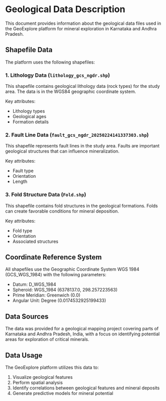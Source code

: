 # Geological Data Description

This document provides information about the geological data files used in the GeoExplore platform for mineral exploration in Karnataka and Andhra Pradesh.

## Shapefile Data

The platform uses the following shapefiles:

### 1. Lithology Data (`lithology_gcs_ngdr.shp`)

This shapefile contains geological lithology data (rock types) for the study area. The data is in the WGS84 geographic coordinate system.

Key attributes:
- Lithology types
- Geological ages
- Formation details

### 2. Fault Line Data (`fault_gcs_ngdr_20250224141337303.shp`)

This shapefile represents fault lines in the study area. Faults are important geological structures that can influence mineralization.

Key attributes:
- Fault type
- Orientation
- Length

### 3. Fold Structure Data (`Fold.shp`)

This shapefile contains fold structures in the geological formations. Folds can create favorable conditions for mineral deposition.

Key attributes:
- Fold type
- Orientation
- Associated structures

## Coordinate Reference System

All shapefiles use the Geographic Coordinate System WGS 1984 (GCS_WGS_1984) with the following parameters:
- Datum: D_WGS_1984
- Spheroid: WGS_1984 (6378137.0, 298.257223563)
- Prime Meridian: Greenwich (0.0)
- Angular Unit: Degree (0.0174532925199433)

## Data Sources

The data was provided for a geological mapping project covering parts of Karnataka and Andhra Pradesh, India, with a focus on identifying potential areas for exploration of critical minerals.

## Data Usage

The GeoExplore platform utilizes this data to:
1. Visualize geological features
2. Perform spatial analysis
3. Identify correlations between geological features and mineral deposits
4. Generate predictive models for mineral potential

